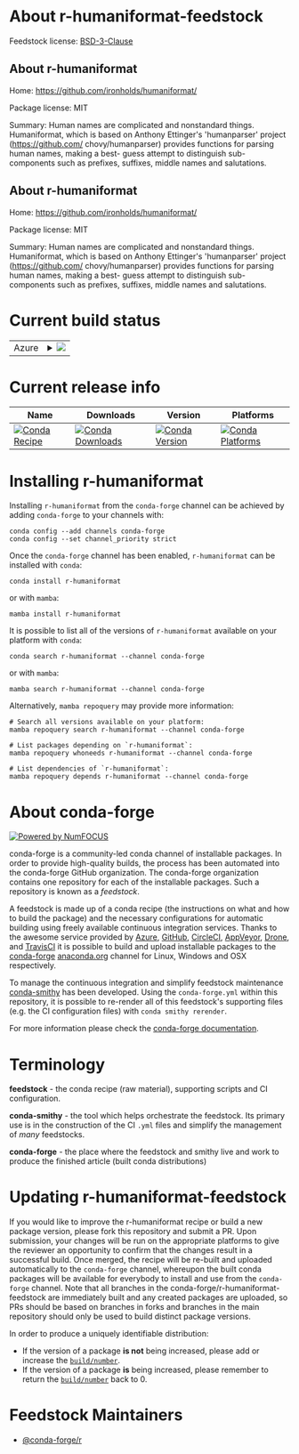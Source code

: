 About r-humaniformat-feedstock
==============================

Feedstock license: [BSD-3-Clause](https://github.com/conda-forge/r-humaniformat-feedstock/blob/main/LICENSE.txt)


About r-humaniformat
--------------------

Home: https://github.com/ironholds/humaniformat/

Package license: MIT

Summary: Human names are complicated and nonstandard things. Humaniformat, which is based on Anthony Ettinger's 'humanparser' project (https://github.com/ chovy/humanparser) provides functions for parsing human names, making a best- guess attempt to distinguish sub-components such as prefixes, suffixes, middle names and salutations.

About r-humaniformat
--------------------

Home: https://github.com/ironholds/humaniformat/

Package license: MIT

Summary: Human names are complicated and nonstandard things. Humaniformat, which is based on Anthony Ettinger's 'humanparser' project (https://github.com/ chovy/humanparser) provides functions for parsing human names, making a best- guess attempt to distinguish sub-components such as prefixes, suffixes, middle names and salutations.

Current build status
====================


<table>
    
  <tr>
    <td>Azure</td>
    <td>
      <details>
        <summary>
          <a href="https://dev.azure.com/conda-forge/feedstock-builds/_build/latest?definitionId=16221&branchName=main">
            <img src="https://dev.azure.com/conda-forge/feedstock-builds/_apis/build/status/r-humaniformat-feedstock?branchName=main">
          </a>
        </summary>
        <table>
          <thead><tr><th>Variant</th><th>Status</th></tr></thead>
          <tbody><tr>
              <td>linux_64_r_base4.3</td>
              <td>
                <a href="https://dev.azure.com/conda-forge/feedstock-builds/_build/latest?definitionId=16221&branchName=main">
                  <img src="https://dev.azure.com/conda-forge/feedstock-builds/_apis/build/status/r-humaniformat-feedstock?branchName=main&jobName=linux&configuration=linux%20linux_64_r_base4.3" alt="variant">
                </a>
              </td>
            </tr><tr>
              <td>linux_64_r_base4.4</td>
              <td>
                <a href="https://dev.azure.com/conda-forge/feedstock-builds/_build/latest?definitionId=16221&branchName=main">
                  <img src="https://dev.azure.com/conda-forge/feedstock-builds/_apis/build/status/r-humaniformat-feedstock?branchName=main&jobName=linux&configuration=linux%20linux_64_r_base4.4" alt="variant">
                </a>
              </td>
            </tr><tr>
              <td>osx_64_r_base4.3</td>
              <td>
                <a href="https://dev.azure.com/conda-forge/feedstock-builds/_build/latest?definitionId=16221&branchName=main">
                  <img src="https://dev.azure.com/conda-forge/feedstock-builds/_apis/build/status/r-humaniformat-feedstock?branchName=main&jobName=osx&configuration=osx%20osx_64_r_base4.3" alt="variant">
                </a>
              </td>
            </tr><tr>
              <td>osx_64_r_base4.4</td>
              <td>
                <a href="https://dev.azure.com/conda-forge/feedstock-builds/_build/latest?definitionId=16221&branchName=main">
                  <img src="https://dev.azure.com/conda-forge/feedstock-builds/_apis/build/status/r-humaniformat-feedstock?branchName=main&jobName=osx&configuration=osx%20osx_64_r_base4.4" alt="variant">
                </a>
              </td>
            </tr><tr>
              <td>win_64_r_base4.3</td>
              <td>
                <a href="https://dev.azure.com/conda-forge/feedstock-builds/_build/latest?definitionId=16221&branchName=main">
                  <img src="https://dev.azure.com/conda-forge/feedstock-builds/_apis/build/status/r-humaniformat-feedstock?branchName=main&jobName=win&configuration=win%20win_64_r_base4.3" alt="variant">
                </a>
              </td>
            </tr><tr>
              <td>win_64_r_base4.4</td>
              <td>
                <a href="https://dev.azure.com/conda-forge/feedstock-builds/_build/latest?definitionId=16221&branchName=main">
                  <img src="https://dev.azure.com/conda-forge/feedstock-builds/_apis/build/status/r-humaniformat-feedstock?branchName=main&jobName=win&configuration=win%20win_64_r_base4.4" alt="variant">
                </a>
              </td>
            </tr>
          </tbody>
        </table>
      </details>
    </td>
  </tr>
</table>

Current release info
====================

| Name | Downloads | Version | Platforms |
| --- | --- | --- | --- |
| [![Conda Recipe](https://img.shields.io/badge/recipe-r--humaniformat-green.svg)](https://anaconda.org/conda-forge/r-humaniformat) | [![Conda Downloads](https://img.shields.io/conda/dn/conda-forge/r-humaniformat.svg)](https://anaconda.org/conda-forge/r-humaniformat) | [![Conda Version](https://img.shields.io/conda/vn/conda-forge/r-humaniformat.svg)](https://anaconda.org/conda-forge/r-humaniformat) | [![Conda Platforms](https://img.shields.io/conda/pn/conda-forge/r-humaniformat.svg)](https://anaconda.org/conda-forge/r-humaniformat) |

Installing r-humaniformat
=========================

Installing `r-humaniformat` from the `conda-forge` channel can be achieved by adding `conda-forge` to your channels with:

```
conda config --add channels conda-forge
conda config --set channel_priority strict
```

Once the `conda-forge` channel has been enabled, `r-humaniformat` can be installed with `conda`:

```
conda install r-humaniformat
```

or with `mamba`:

```
mamba install r-humaniformat
```

It is possible to list all of the versions of `r-humaniformat` available on your platform with `conda`:

```
conda search r-humaniformat --channel conda-forge
```

or with `mamba`:

```
mamba search r-humaniformat --channel conda-forge
```

Alternatively, `mamba repoquery` may provide more information:

```
# Search all versions available on your platform:
mamba repoquery search r-humaniformat --channel conda-forge

# List packages depending on `r-humaniformat`:
mamba repoquery whoneeds r-humaniformat --channel conda-forge

# List dependencies of `r-humaniformat`:
mamba repoquery depends r-humaniformat --channel conda-forge
```


About conda-forge
=================

[![Powered by
NumFOCUS](https://img.shields.io/badge/powered%20by-NumFOCUS-orange.svg?style=flat&colorA=E1523D&colorB=007D8A)](https://numfocus.org)

conda-forge is a community-led conda channel of installable packages.
In order to provide high-quality builds, the process has been automated into the
conda-forge GitHub organization. The conda-forge organization contains one repository
for each of the installable packages. Such a repository is known as a *feedstock*.

A feedstock is made up of a conda recipe (the instructions on what and how to build
the package) and the necessary configurations for automatic building using freely
available continuous integration services. Thanks to the awesome service provided by
[Azure](https://azure.microsoft.com/en-us/services/devops/), [GitHub](https://github.com/),
[CircleCI](https://circleci.com/), [AppVeyor](https://www.appveyor.com/),
[Drone](https://cloud.drone.io/welcome), and [TravisCI](https://travis-ci.com/)
it is possible to build and upload installable packages to the
[conda-forge](https://anaconda.org/conda-forge) [anaconda.org](https://anaconda.org/)
channel for Linux, Windows and OSX respectively.

To manage the continuous integration and simplify feedstock maintenance
[conda-smithy](https://github.com/conda-forge/conda-smithy) has been developed.
Using the ``conda-forge.yml`` within this repository, it is possible to re-render all of
this feedstock's supporting files (e.g. the CI configuration files) with ``conda smithy rerender``.

For more information please check the [conda-forge documentation](https://conda-forge.org/docs/).

Terminology
===========

**feedstock** - the conda recipe (raw material), supporting scripts and CI configuration.

**conda-smithy** - the tool which helps orchestrate the feedstock.
                   Its primary use is in the construction of the CI ``.yml`` files
                   and simplify the management of *many* feedstocks.

**conda-forge** - the place where the feedstock and smithy live and work to
                  produce the finished article (built conda distributions)


Updating r-humaniformat-feedstock
=================================

If you would like to improve the r-humaniformat recipe or build a new
package version, please fork this repository and submit a PR. Upon submission,
your changes will be run on the appropriate platforms to give the reviewer an
opportunity to confirm that the changes result in a successful build. Once
merged, the recipe will be re-built and uploaded automatically to the
`conda-forge` channel, whereupon the built conda packages will be available for
everybody to install and use from the `conda-forge` channel.
Note that all branches in the conda-forge/r-humaniformat-feedstock are
immediately built and any created packages are uploaded, so PRs should be based
on branches in forks and branches in the main repository should only be used to
build distinct package versions.

In order to produce a uniquely identifiable distribution:
 * If the version of a package **is not** being increased, please add or increase
   the [``build/number``](https://docs.conda.io/projects/conda-build/en/latest/resources/define-metadata.html#build-number-and-string).
 * If the version of a package **is** being increased, please remember to return
   the [``build/number``](https://docs.conda.io/projects/conda-build/en/latest/resources/define-metadata.html#build-number-and-string)
   back to 0.

Feedstock Maintainers
=====================

* [@conda-forge/r](https://github.com/conda-forge/r/)

